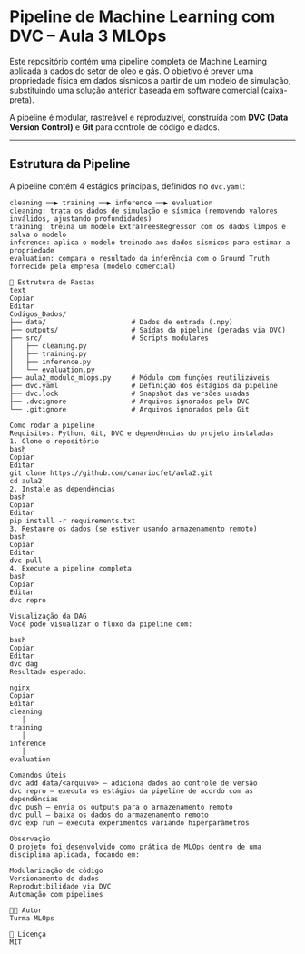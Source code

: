 # Pipeline de Machine Learning com DVC – Aula 3 MLOps

Este repositório contém uma pipeline completa de Machine Learning aplicada a dados do setor de óleo e gás. O objetivo é prever uma propriedade física em dados sísmicos a partir de um modelo de simulação, substituindo uma solução anterior baseada em software comercial (caixa-preta).

A pipeline é modular, rastreável e reproduzível, construída com **DVC (Data Version Control)** e **Git** para controle de código e dados.

---

## Estrutura da Pipeline

A pipeline contém 4 estágios principais, definidos no `dvc.yaml`:

```text
cleaning ──▶ training ──▶ inference ──▶ evaluation
cleaning: trata os dados de simulação e sísmica (removendo valores inválidos, ajustando profundidades)
training: treina um modelo ExtraTreesRegressor com os dados limpos e salva o modelo
inference: aplica o modelo treinado aos dados sísmicos para estimar a propriedade
evaluation: compara o resultado da inferência com o Ground Truth fornecido pela empresa (modelo comercial)

📁 Estrutura de Pastas
text
Copiar
Editar
Codigos_Dados/
├── data/                     # Dados de entrada (.npy)
├── outputs/                  # Saídas da pipeline (geradas via DVC)
├── src/                      # Scripts modulares
│   ├── cleaning.py
│   ├── training.py
│   ├── inference.py
│   └── evaluation.py
├── aula2_modulo_mlops.py     # Módulo com funções reutilizáveis
├── dvc.yaml                  # Definição dos estágios da pipeline
├── dvc.lock                  # Snapshot das versões usadas
├── .dvcignore                # Arquivos ignorados pelo DVC
└── .gitignore                # Arquivos ignorados pelo Git

Como rodar a pipeline
Requisitos: Python, Git, DVC e dependências do projeto instaladas
1. Clone o repositório
bash
Copiar
Editar
git clone https://github.com/canariocfet/aula2.git
cd aula2
2. Instale as dependências
bash
Copiar
Editar
pip install -r requirements.txt
3. Restaure os dados (se estiver usando armazenamento remoto)
bash
Copiar
Editar
dvc pull
4. Execute a pipeline completa
bash
Copiar
Editar
dvc repro

Visualização da DAG
Você pode visualizar o fluxo da pipeline com:

bash
Copiar
Editar
dvc dag
Resultado esperado:

nginx
Copiar
Editar
cleaning
   │
training
   │
inference
   │
evaluation

Comandos úteis
dvc add data/<arquivo> – adiciona dados ao controle de versão
dvc repro – executa os estágios da pipeline de acordo com as dependências
dvc push – envia os outputs para o armazenamento remoto
dvc pull – baixa os dados do armazenamento remoto
dvc exp run – executa experimentos variando hiperparâmetros

Observação
O projeto foi desenvolvido como prática de MLOps dentro de uma disciplina aplicada, focando em:

Modularização de código
Versionamento de dados
Reprodutibilidade via DVC
Automação com pipelines

👨‍💻 Autor
Turma MLOps

📜 Licença
MIT
